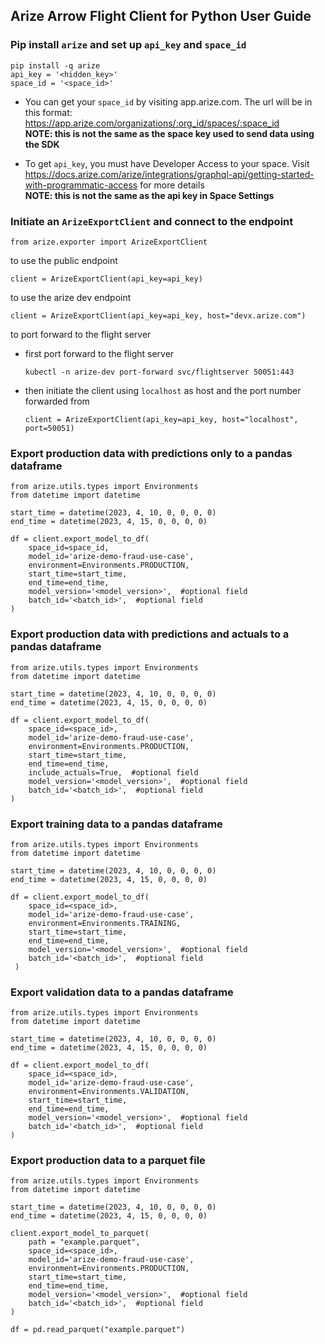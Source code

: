 ## Arize Arrow Flight Client for Python User Guide

### Pip install `arize` and set up `api_key` and `space_id`<br>
```
pip install -q arize
api_key = '<hidden_key>'
space_id = '<space_id>'
```
- You can get your `space_id` by visiting app.arize.com. The url will be in this format: https://app.arize.com/organizations/:org_id/spaces/:space_id <br>
  **NOTE: this is not the same as the space key used to send data using the SDK** <br>

- To get `api_key`, you must have Developer Access to your space. Visit https://docs.arize.com/arize/integrations/graphql-api/getting-started-with-programmatic-access for more details <br>
  **NOTE: this is not the same as the api key in Space Settings** <br>

### Initiate an `ArizeExportClient` and connect to the endpoint<br>

```
from arize.exporter import ArizeExportClient
```

to use the public endpoint
```
client = ArizeExportClient(api_key=api_key)
```

to use the arize dev endpoint
```
client = ArizeExportClient(api_key=api_key, host="devx.arize.com")
```


to port forward to the flight server <br>
- first port forward to the flight server
    ```
    kubectl -n arize-dev port-forward svc/flightserver 50051:443
    ```
- then initiate the client using `localhost` as host and the port number forwarded from
    ```
    client = ArizeExportClient(api_key=api_key, host="localhost", port=50051)
    ```

### Export production data with predictions only to a pandas dataframe

```
from arize.utils.types import Environments
from datetime import datetime

start_time = datetime(2023, 4, 10, 0, 0, 0, 0)
end_time = datetime(2023, 4, 15, 0, 0, 0, 0)

df = client.export_model_to_df(
    space_id=space_id,
    model_id='arize-demo-fraud-use-case',
    environment=Environments.PRODUCTION,
    start_time=start_time,
    end_time=end_time,
    model_version='<model_version>',  #optional field
    batch_id='<batch_id>',  #optional field
)
```

### Export production data with predictions and actuals to a pandas dataframe

```
from arize.utils.types import Environments
from datetime import datetime

start_time = datetime(2023, 4, 10, 0, 0, 0, 0)
end_time = datetime(2023, 4, 15, 0, 0, 0, 0)

df = client.export_model_to_df(
    space_id=<space_id>,
    model_id='arize-demo-fraud-use-case',
    environment=Environments.PRODUCTION,
    start_time=start_time,
    end_time=end_time,
    include_actuals=True,  #optional field
    model_version='<model_version>',  #optional field
    batch_id='<batch_id>',  #optional field
)
```


### Export training data to a pandas dataframe

```
from arize.utils.types import Environments
from datetime import datetime

start_time = datetime(2023, 4, 10, 0, 0, 0, 0)
end_time = datetime(2023, 4, 15, 0, 0, 0, 0)

df = client.export_model_to_df(
    space_id=<space_id>,
    model_id='arize-demo-fraud-use-case',
    environment=Environments.TRAINING,
    start_time=start_time,
    end_time=end_time,
    model_version='<model_version>',  #optional field
    batch_id='<batch_id>',  #optional field
 )
```
### Export validation data to a pandas dataframe

```
from arize.utils.types import Environments
from datetime import datetime

start_time = datetime(2023, 4, 10, 0, 0, 0, 0)
end_time = datetime(2023, 4, 15, 0, 0, 0, 0)

df = client.export_model_to_df(
    space_id=<space_id>,
    model_id='arize-demo-fraud-use-case',
    environment=Environments.VALIDATION,
    start_time=start_time,
    end_time=end_time,
    model_version='<model_version>',  #optional field
    batch_id='<batch_id>',  #optional field
)
```

### Export production data to a parquet file

```
from arize.utils.types import Environments
from datetime import datetime

start_time = datetime(2023, 4, 10, 0, 0, 0, 0)
end_time = datetime(2023, 4, 15, 0, 0, 0, 0)

client.export_model_to_parquet(
    path = "example.parquet",
    space_id=<space_id>,
    model_id='arize-demo-fraud-use-case',
    environment=Environments.PRODUCTION,
    start_time=start_time,
    end_time=end_time,
    model_version='<model_version>',  #optional field
    batch_id='<batch_id>',  #optional field
)

df = pd.read_parquet("example.parquet")
```
